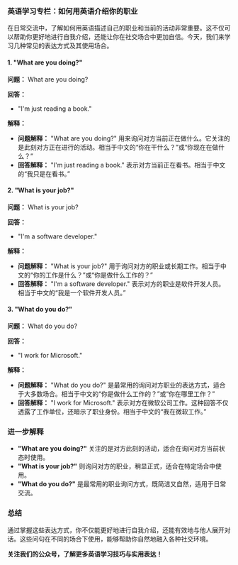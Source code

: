 ### 英语学习专栏：如何用英语介绍你的职业

在日常交流中，了解如何用英语描述自己的职业和当前的活动非常重要。这不仅可以帮助你更好地进行自我介绍，还能让你在社交场合中更加自信。今天，我们来学习几种常见的表达方式及其使用场合。

#### 1. "What are you doing?"

**问题：** What are you doing?

**回答：**
- "I'm just reading a book."

**解释：**
- **问题解释：** "What are you doing?" 用来询问对方当前正在做什么。它关注的是此刻对方正在进行的活动。相当于中文的“你在干什么？”或“你现在在做什么？”
- **回答解释：** "I'm just reading a book." 表示对方当前正在看书。相当于中文的“我只是在看书。”

#### 2. "What is your job?"

**问题：** What is your job?

**回答：**
- "I'm a software developer."

**解释：**
- **问题解释：** "What is your job?" 用于询问对方的职业或长期工作。相当于中文的“你的工作是什么？”或“你是做什么工作的？”
- **回答解释：** "I'm a software developer." 表示对方的职业是软件开发人员。相当于中文的“我是一个软件开发人员。”

#### 3. "What do you do?"

**问题：** What do you do?

**回答：**
- "I work for Microsoft."

**解释：**
- **问题解释：** "What do you do?" 是最常用的询问对方职业的表达方式，适合于大多数场合。相当于中文的“你是做什么工作的？”或“你在哪里工作？”
- **回答解释：** "I work for Microsoft." 表示对方在微软公司工作。这种回答不仅透露了工作单位，还暗示了职业身份。相当于中文的“我在微软工作。”

### 进一步解释

- **"What are you doing?"** 关注的是对方此刻的活动，适合在询问对方当前状态时使用。
- **"What is your job?"** 则询问对方的职业，稍显正式，适合在特定场合中使用。
- **"What do you do?"** 是最常用的职业询问方式，既简洁又自然，适用于日常交流。

### 总结

通过掌握这些表达方式，你不仅能更好地进行自我介绍，还能有效地与他人展开对话。这些问句在不同的场合下使用，能够帮助你自然地融入各种社交环境。

**关注我们的公众号，了解更多英语学习技巧与实用表达！**